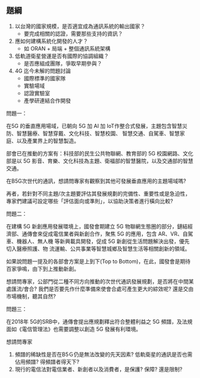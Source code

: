 ## 題綱
1. 以台灣的國家規模，是否適宜成為通訊系統的輸出國家？
	- 要完成相關的認證，需要那些支持的資訊？
2. 應如何建構系統化開發的人才？
	- 如 ORAN + 局端 + 整個通訊系統架構
3. 低軌道衛星營運是否有國際的協調組織？
	- 是否應組成團隊，爭取早期參與？
4. 4G 迄今未解的問題討論
	- 國際標準的國家隊
	- 實驗場域
	- 認證實驗室
	- 產學研連結合作開發



問題一：

在5G 的垂直應用場域，已朝向 5G 加 AI 加 IoT作整合式發展，主題包含智慧災防、智慧醫療、智慧穿戴、文化科技、智慧校園、 智慧交通、自駕車、智慧家庭、以及產業界上的智慧製造。

部會已在推動的方案有：科技部的民生公共物聯網、教育部的 5G 校園網路、文化部是以 5G 影音、育樂、文化科技為主題、衛福部的智慧醫院，以及交通部的智慧交通。

在B5G次世代的通訊，想請問專家有觀察到其他可發展垂直應用的主題場域嗎?

再者，若針對不同主題/次主題要評估其發展規劃的完備性、重要性或是急迫性，專家們建議可設定哪些「評估面向或準則」，以協助決策者進行橫向比較? 



問題二：

在建構 5G 新創應用發展環境上，國發會期建立 5G 物聯網生態圈的部分，鏈結經濟部、通傳會來促成電信業者與新創合作，聚焦 5G 的應用，包含 AR、VR、自駕車、機器人、無人機 等新興載具開發，促成 5G 新創從生活問題解決出發，優先切入醫療照護、物 流運輸、公共事業等智慧城鄉及智慧生活等相關創新的領域。

如果說問題一提及的各部會方案是上到下(Top to Bottom)，在此，國發會是期待百家爭鳴，由下到上推動新創。

想請問專家，公部門從二種不同方向推動的次世代通訊發展規劃，是否將在中間某處匯流/會合? 我們是否要先作什麼準備來使會合處可產生更大的綜效呢? 還是交由市場機制，聽其自然?



問題三：

在2018年 5G的SRB中，通傳會提出應規劃釋出符合整體利益之 5G 頻譜，及法規面如《電信管理法》也需要調整以創造 5G 發展有利環境。

想請問專家

1) 頻譜的稀缺性是否在B5Ｇ仍是無法改變的先天因素? 低軌衛星的通訊是否也需佔用頻譜? 得頻譜者得天下?
2) 現行的電信法對電信業者、新創者以及消費者，是保護? 保障? 還是限制?